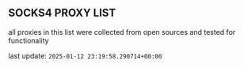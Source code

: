 ## SOCKS4 PROXY LIST

all proxies in this list were collected from open sources and tested for functionality

last update: `2025-01-12 23:19:58.290714+00:00`